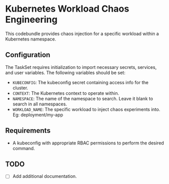 # Kubernetes Workload Chaos Engineering

This codebundle provides chaos injection for a specific workload within a Kubernetes namespace. 

## Configuration
The TaskSet requires initialization to import necessary secrets, services, and user variables. The following variables should be set:

- `KUBECONFIG`: The kubeconfig secret containing access info for the cluster.
- `CONTEXT`: The Kubernetes context to operate within.
- `NAMESPACE`: The name of the namespace to search. Leave it blank to search in all namespaces.
- `WORKLOAD_NAME`: The specific workload to inject chaos experiments into. Eg: deployment/my-app


## Requirements
- A kubeconfig with appropriate RBAC permissions to perform the desired command.

## TODO
- [ ] Add additional documentation.

